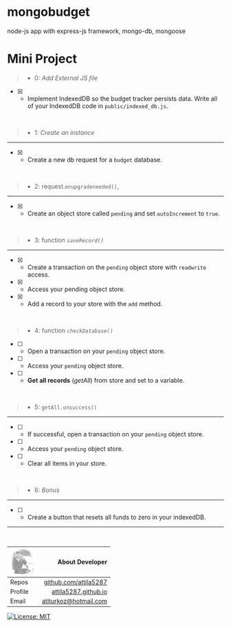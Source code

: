 # mongobudget
node-js app with express-js framework, mongo-db, mongoose 


 Mini Project
===

> * 0:  *Add External JS file*
- [x] - Implement IndexedDB so the budget tracker persists data. Write all of your IndexedDB code in `public/indexed_db.js`.

<br>

> * 1: *Create an instance*
---
- [x] - Create a new db request for a `budget` database.

<br>

> * 2: request.`onupgradeneeded()`, 
---
- [x] -  Create an object store called `pending` and set `autoIncrement` to `true`.


<br>

> * 3: function *`saveRecord()`*
---
- [x] - Create a transaction on the `pending` object store with `readwrite` access.

- [x] - Access your pending object store.

- [x] - Add a record to your store with the `add` method.


<br>

> * 4: function *`checkDatabase()`*
- [ ] - Open a transaction on your `pending` object store.

- [ ] - Access your `pending` object store.

- [ ] - **Get all records** (*getAll*) from store and set to a variable.

<br>

> * 5: `getAll.onsuccess()`
---
- [ ] - If successful, open a transaction on your `pending` object store.
- [ ] - Access your `pending` object store.
- [ ] - Clear all items in your store.

<br>

> * 6: *Bonus*
---
- [ ] - Create a button that resets all funds to zero in your indexedDB.

***

<br>

| ![dev]( https://raw.githubusercontent.com/attila5287/img_readme/main/all/dev.jpg "dev-icon") | About Developer | 
| -------------   | -------------: |
| Repos | [github.com/attila5287 ](https://github.com/attila5287/) |
| Profile | [ attila5287.github.io ](https:///attila5287.github.io/) |
| Email    |  atiturkoz@hotmail.com | 


[![License: MIT](https://img.shields.io/badge/License-MIT-yellow.svg)](https://opensource.org/licenses/MIT) 

